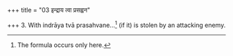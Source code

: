 +++
title = "03 इन्द्राय त्वा प्रसह्वन"

+++
3. With indrāya tvā prasahvane...[^1] (if it) is stolen by an attacking enemy.  

[^1]: The formula occurs only here. 
